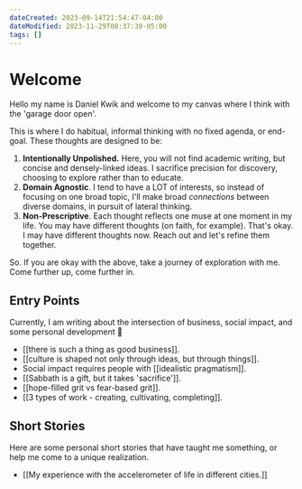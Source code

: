 ```yaml
---
dateCreated: 2023-09-14T21:54:47-04:00
dateModified: 2023-11-29T08:37:39-05:00
tags: []
---
```

# Welcome

Hello my name is Daniel Kwik and welcome to my canvas where I think with the 'garage door open'. 

This is where I do habitual, informal thinking with no fixed agenda, or end-goal. These thoughts are designed to be:

1. **Intentionally Unpolished.** Here, you will not find academic writing, but concise and densely-linked ideas. I sacrifice precision for discovery, choosing to explore rather than to educate.
2. **Domain Agnostic**. I tend to have a LOT of interests, so instead of focusing on one broad topic, I'll make broad *connections* between diverse domains, in pursuit of lateral thinking.
3. **Non-Prescriptive**. Each thought reflects one muse at one moment in my life. You may have different thoughts (on faith, for example). That's okay. I may have different thoughts now. Reach out and let's refine them together.

So. If you are okay with the above, take a journey of exploration with me. Come further up, come further in.
## Entry Points
Currently, I am writing about the intersection of business, social impact, and some personal development  🙂

- [[there is such a thing as good business]].
- [[culture is shaped not only through ideas, but through things]].
- Social impact requires people with [[idealistic pragmatism]].
- [[Sabbath is a gift, but it takes 'sacrifice']].
- [[hope-filled grit vs fear-based grit]].
- [[3 types of work - creating, cultivating, completing]].

## Short Stories
Here are some personal short stories that have taught me something, or help me come to a unique realization.

- [[My experience with the accelerometer of life in different cities.]]